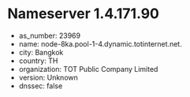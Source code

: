 # Nameserver 1.4.171.90

* as_number: 23969
* name: node-8ka.pool-1-4.dynamic.totinternet.net.
* city: Bangkok
* country: TH
* organization: TOT Public Company Limited
* version: Unknown
* dnssec: false
